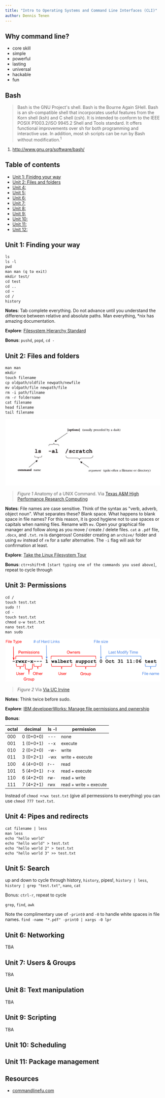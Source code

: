 ```yaml
---
title: "Intro to Operating Systems and Command Line Interfaces (CLI)"
author: Dennis Tenen
---
```


## Why command line?

- core skill
- simple
- powerful
- lasting
- universal
- hackable
- fun

## Bash

> Bash is the GNU Project's shell. Bash is the Bourne Again SHell. Bash is an
sh-compatible shell that incorporates useful features from the Korn shell (ksh)
and C shell (csh). It is intended to conform to the IEEE POSIX P1003.2/ISO
9945.2 Shell and Tools standard. It offers functional improvements over sh for
both programming and interactive use. In addition, most sh scripts can be run
by Bash without modification.<sup>1</sup>

1. http://www.gnu.org/software/bash/

## Table of contents

- [Unit 1: Finidng your way](https://github.com/denten/dhnotes/blob/master/cli-basics.md#level-1-finding-your-way)
- [Unit 2: Files and folders](https://github.com/denten/dhnotes/blob/master/cli-basics.md#level-2-files-and-folders)
- [Unit 4:]()
- [Unit 5:]()
- [Unit 6:]()
- [Unit 7:]()
- [Unit 8:]()
- [Unit 9:]()
- [Unit 10:]()
- [Unit 11:]()
- [Unit 12:]()

## Unit 1: Finding your way

```
ls
ls -l
pwd
man man (q to exit)
mkdir test/
cd test
cd ..
cd ~
cd /
history
```

**Notes**: Tab complete everything. Do not advance until you understand the difference
between relative and absolute paths. Man everything, *nix has amazing
documentation.

**Explore**: [Filesystem Hierarchy Standard](http://www.pathname.com/fhs/)

**Bonus**: `pushd`, `popd`, `cd -`

## Unit 2: Files and folders

```
man man
mkdir
touch filename
cp oldpath/oldfile newpath/newfile
mv oldpath/file newpath/file
rm -i path/filname
rm -r foldername
cat filename
head filename
tail filename
```

![Anatomy of a UNIX Command.](images/cmd-anatomy.jpg)

> *Figure 1* Anatomy of a UNIX Command. Via
[Texas A\&M High Performance Research Computing](http://web.archive.org/web/20150529023907/http://sc.tamu.edu/help/general/unix/unix.html)

**Notes**: File names are case sensitive. Think of the syntax as "verb, adverb,
object noun". What separates these? Blank space. What happens to blank space in
file names? For this reason, it is good hygiene not to use spaces or capitals
when naming files. Rename with `mv`. Open your graphical file manager and
follow along as you move / create / delete files. `cat` a `.pdf` file, `.docx`,
and `.txt`. `rm` is dangerous! Consider creating an `archive/` folder and using
`mv` instead of `rm` for a safer alternative. The `-i` flag will ask for
confirmation at least.

**Explore**: [Take the Linux Filesystem Tour](http://web.archive.org/web/20140224004333/http://tuxradar.com/content/take-linux-filesystem-tour#null)

**Bonus**: `ctr+shift+R [start typing one of the commands you used above]`, repeat to
cycle through

## Unit 3: Permissions

```
cd /
touch test.txt
sudo !!
cd -
touch test.txt
chmod u-w test.txt
nano test.txt
man sudo
```

![List view.](images/perm.png)

> *Figure 2* Via
[Via UC Irvine](http://www.ics.uci.edu/computing/linux/file-security.php)

**Notes**: Think twice before sudo.

**Explore**: [IBM developerWorks: Manage file permissions and ownership](http://www.ibm.com/developerworks/library/l-lpic1-v3-104-5/)

**Bonus**: 

octal | decimal   | ls -l |permission
------|-----------|-------|--------------
000   | 0 (0+0+0) | ---   | none
001   | 1 (0+0+1) | --x   | execute
010   | 2 (0+2+0) | -w-   | write
011   | 3 (0+2+1) | -wx   | write + execute
100   | 4 (4+0+0) | r--   | read
101   | 5 (4+0+1) | r-x   | read + execute
110   | 6 (4+2+0) | rw-   | read + write
111   | 7 (4+2+1) | rwx   | read + write + execute

Instead of `chmod +rwx test.txt` (give all permessions to everything) you can
use `chmod 777 text.txt`.

## Unit 4: Pipes and redirects

```
cat filename | less
man less
echo "hello world"
echo "hello world" > test.txt
echo "hello world 2" > test.txt
echo "hello world 3" >> test.txt
```

## Unit 5: Search

up and down to cycle through history, `history`, pipes!, `history | less`,
`history | grep "test.txt"`, `nano`, `cat`

Bonus: `ctrl-r`, repeat to cycle

`grep`, `find`, `awk`

Note the complimentary use of `-print0` and `-0` to handle white spaces in file names.
`find -name "*.pdf" -print0 | xargs -0 lpr`

## Unit 6: Networking

TBA

## Unit 7: Users & Groups

TBA

## Unit 8: Text manipulation

TBA

## Unit 9: Scripting

TBA

## Unit 10: Scheduling
## Unit 11: Package management

## Resources

- [commandlinefu.com](http://www.commandlinefu.com)
